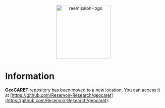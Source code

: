 <!-- PROJECT LOGO -->
<p align="center">
    <img alt="reemission-logo" height="175" src="https://github.com/UoMResearchIT/geocaret/assets/8837107/d01e7da4-e075-483a-9d9b-953a3dd1b5d8"/>
</p>

# Information

**GeoCARET** repository has been moved to a new location. You can access it at [https://github.com/Reservoir-Research/geocaret](https://github.com/Reservoir-Research/geocaret).
